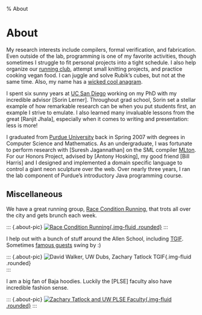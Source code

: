% About

# About

My research interests include compilers, formal verification, and fabrication.
Even outside of the lab,
  programming is one of my favorite activities,
  though sometimes I struggle to fit personal projects into a tight schedule.
I also help organize our [running club](http://raceconditionrunning.com),
  attempt small knitting projects,
  and practice cooking vegan food.
I can juggle and solve Rubik’s cubes, but not at the same time.
Also, my name has a
  [wicked cool anagram](https://totalcrazyhack.net/anagram.html).

I spent six sunny years at
  [UC San Diego](https://cse.ucsd.edu) working on my PhD with
  my incredible advisor [Sorin Lerner].
Throughout grad school,
  Sorin set a stellar example of how remarkable
  research can be when you put students first,
  an example I strive to emulate.
I also learned many invaluable lessons
  from the great [Ranjit Jhala],
  especially when it comes to writing and presentation:
  less is more!

I graduated from
  [Purdue University](https://www.cs.purdue.edu) back in Spring 2007 with
  degrees in Computer Science and Mathematics.
As an undergraduate,
  I was fortunate to perform research with [Suresh Jagannathan]
  on the SML compiler [MLton](http://mlton.org).
For our Honors Project,
  advised by [Antony Hosking],
  my good friend [Bill Harris] and I designed and implemented a
  domain specific language to control a giant neon sculpture over the web.
Over nearly three years,
  I ran the lab component of Purdue’s introductory Java programming course.

## Miscellaneous

We have a great running group,
  [Race Condition Running](http://raceconditionrunning.com),
  that trots all over the city and gets brunch each week.

::: {.about-pic}
  [![Race Condition Running](thumb/2015-10-race-condition-running.jpg){.img-fluid .rounded}](http://raceconditionrunning.com)
:::

I help out with a bunch of stuff around the Allen School,
  including [TGIF](https://sites.google.com/cs.washington.edu/tgif/).
Sometimes [famous guests](https://www.cs.princeton.edu/~dpw/) swing by :)

::: {.about-pic}
  ![David Walker, UW Dubs, Zachary Tatlock TGIF](thumb/2016-02-tgif-dubs-dpw-ztatlock.jpg){.img-fluid .rounded} \
:::

I am a big fan of Baja hoodies.
Luckily the [PLSE] faculty also have incredible fashion sense.

::: {.about-pic}
  [![Zachary Tatlock and UW PLSE Faculty](thumb/2015-12-plse-faculty-baja-hoodies.jpg){.img-fluid .rounded}](https://uwplse.org)
:::
